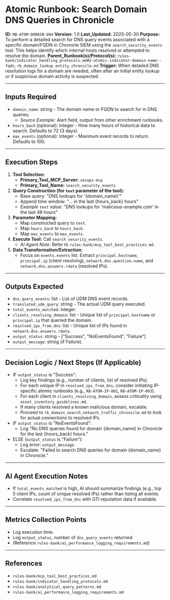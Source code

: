 # Atomic Runbook: Search Domain DNS Queries in Chronicle

**ID:** `RB-ATOM-DOMAIN-004`
**Version:** 1.0
**Last_Updated:** 2025-05-30
**Purpose:** To perform a detailed search for DNS query events associated with a specific domain/FQDN in Chronicle SIEM using the `search_security_events` tool. This helps identify which internal hosts resolved or attempted to resolve the domain.
**Parent_Runbook(s)/Protocol(s):** `rules-bank/indicator_handling_protocols.md#2-atomic-indicator-domain-name--fqdn`, `rb_domain_lookup_entity_chronicle.md`
**Trigger:** When detailed DNS resolution logs for a domain are needed, often after an initial entity lookup or if suspicious domain activity is suspected.

---

## Inputs Required

-   `domain_name`: string - The domain name or FQDN to search for in DNS queries.
    -   *Source Example:* Alert field, output from other enrichment runbooks.
-   `hours_back` (optional): integer - How many hours of historical data to search. Defaults to 72 (3 days).
-   `max_events` (optional): integer - Maximum event records to return. Defaults to 100.

---

## Execution Steps

1.  **Tool Selection:**
    -   **Primary_Tool_MCP_Server:** `secops-mcp`
    -   **Primary_Tool_Name:** `search_security_events`
2.  **Query Construction (for `text` parameter of the tool):**
    -   Base query: "DNS lookups for '{domain_name}'"
    -   Append time window: "... in the last {hours_back} hours"
    -   *Example `text` value:* "DNS lookups for 'malicious-example.com' in the last 48 hours"
3.  **Parameter Mapping:**
    -   Map constructed query to `text`.
    -   Map `hours_back` to `hours_back`.
    -   Map `max_events` to `max_events`.
4.  **Execute Tool:** Call `search_security_events`.
    -   *AI Agent Note:* Refer to `rules-bank/mcp_tool_best_practices.md`.
5.  **Data Transformation/Extraction:**
    -   Focus on `events.events` list. Extract `principal.hostname`, `principal.ip` (client resolving), `network.dns.question.name`, and `network.dns.answers.rdata` (resolved IPs).

---

## Outputs Expected

-   `dns_query_events`: list - List of UDM DNS event records.
-   `translated_udm_query`: string - The actual UDM query executed.
-   `total_events_matched`: integer.
-   `clients_resolving_domain`: list - Unique list of `principal.hostname` or `principal.ip` that queried the domain.
-   `resolved_ips_from_dns`: list - Unique list of IPs found in `network.dns.answers.rdata`.
-   `output_status`: string - ["Success", "NoEventsFound", "Failure"]
-   `output_message`: string (if Failure).

---

## Decision Logic / Next Steps (If Applicable)

-   IF `output_status` is "Success":
    -   Log key findings (e.g., number of clients, list of resolved IPs).
    -   For each unique IP in `resolved_ips_from_dns`, consider initiating IP-specific atomic runbooks (e.g., `RB-ATOM-IP-001`, `RB-ATOM-IP-003`).
    -   For each client in `clients_resolving_domain`, assess criticality using `asset_inventory_guidelines.md`.
    -   If many clients resolved a known malicious domain, escalate.
    -   Proceed to `rb_domain_search_network_traffic_chronicle.md` to look for actual connections to resolved IPs.
-   IF `output_status` is "NoEventsFound":
    -   Log "No DNS queries found for domain {domain_name} in Chronicle for the last {hours_back} hours."
-   ELSE (`output_status` is "Failure"):
    -   Log error: `output_message`.
    -   Escalate: "Failed to search DNS queries for domain {domain_name} in Chronicle."

---

## AI Agent Execution Notes

-   If `total_events_matched` is high, AI should summarize findings (e.g., top 5 client IPs, count of unique resolved IPs) rather than listing all events.
-   Correlate `resolved_ips_from_dns` with GTI reputation data if available.

---

## Metrics Collection Points

-   Log execution time.
-   Log `output_status`, number of `dns_query_events` returned.
-   (Reference `rules-bank/ai_performance_logging_requirements.md`)

---

## References

-   `rules-bank/mcp_tool_best_practices.md`
-   `rules-bank/indicator_handling_protocols.md`
-   `rules-bank/analytical_query_patterns.md`
-   `rules-bank/ai_performance_logging_requirements.md`
